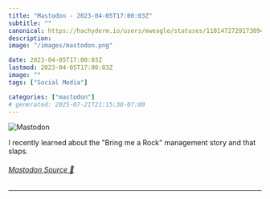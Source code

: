```yaml
---
title: "Mastodon - 2023-04-05T17:00:03Z"
subtitle: ""
canonical: https://hachyderm.io/users/mweagle/statuses/110147272917309479
description:
image: "/images/mastodon.png"

date: 2023-04-05T17:00:03Z
lastmod: 2023-04-05T17:00:03Z
image: ""
tags: ["Social Media"]

categories: ["mastodon"]
# generated: 2025-07-21T21:15:38-07:00
---
```

![Mastodon](/images/mastodon.png)

<p>I recently learned about the &quot;Bring me a Rock&quot; management story  and that slaps.</p>


###### [Mastodon Source 🐘](https://hachyderm.io/@mweagle/110147272917309479)

___
